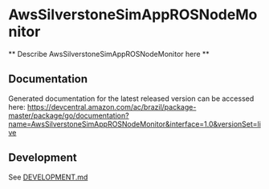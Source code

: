 # AwsSilverstoneSimAppROSNodeMonitor

** Describe AwsSilverstoneSimAppROSNodeMonitor here **

## Documentation

Generated documentation for the latest released version can be accessed here:
https://devcentral.amazon.com/ac/brazil/package-master/package/go/documentation?name=AwsSilverstoneSimAppROSNodeMonitor&interface=1.0&versionSet=live

## Development

See [DEVELOPMENT.md](./DEVELOPMENT.md)
